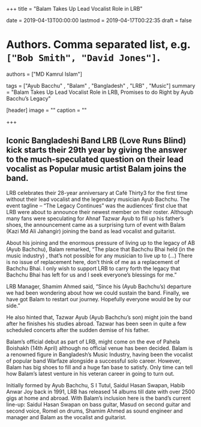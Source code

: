 +++
title = "Balam Takes Up Lead Vocalist Role in LRB"

date = 2019-04-13T00:00:00
lastmod = 2019-04-17T00:22:35
draft = false

# Authors. Comma separated list, e.g. `["Bob Smith", "David Jones"]`.
authors = ["MD Kamrul Islam"]

tags = ["Ayub Bacchu" , "Balam" , "Bangladesh" , "LRB" , "Music"]
summary = "Balam Takes Up Lead Vocalist Role in LRB, Promises to do Right by Ayub Bacchu’s Legacy"

[header]
image = ""
caption = ""

+++

## Iconic Bangladeshi Band LRB (Love Runs Blind) kick starts their 29th year by giving the answer to the much-speculated question on their lead vocalist as Popular music artist Balam joins the band.

LRB celebrates their 28-year anniversary at Café Thirty3 for the first time without their lead vocalist and the legendary musician Ayub Bachchu. The event tagline – “The Legacy Continues” was the audiences’ first clue that LRB were about to announce their newest member on their roster. Although many fans were speculating for Ahnaf Tazwar Ayub to fill up his father’s shoes, the announcement came as a surprising turn of event with Balam (Kazi Md Ali Jahangir) joining the band as lead vocalist and guitarist.

About his joining and the enormous pressure of living up to the legacy of AB (Ayub Bachchu), Balam remarked, “The place that Bachchu Bhai held (in the music industry) , that’s not possible for any musician to live up to (…) There is no issue of replacement here, don’t think of me as a replacement of Bachchu Bhai. I only wish to support LRB to carry forth the legacy that Bachchu Bhai has left for us and I seek everyone’s blessings for me.”

LRB Manager, Shamim Ahmed said, “Since his (Ayub Bachchu’s) departure we had been wondering about how we could sustain the band. Finally, we have got Balam to restart our journey. Hopefully everyone would be by our side.”

He also hinted that, Tazwar Ayub (Ayub Bachchu’s son) might join the band after he finishes his studies abroad. Tazwar has been seen in quite a few scheduled concerts after the sudden demise of his father.

Balam’s official debut as part of LRB, might come on the eve of Pahela Boishakh (14th April) although no official venue has been decided. Balam is a renowned figure in Bangladesh’s Music Industry, having been the vocalist of popular band Warfaze alongside a successful solo career. However, Balam has big shoes to fill and a huge fan base to satisfy. Only time can tell how Balam’s latest venture in his veteran career in going to turn out.

Initially formed by Ayub Bachchu, S I Tutul, Saidul Hasan Swapan, Habib Anwar Joy back in 1991, LRB has released 14 albums till date with over 2500 gigs at home and abroad. With Balam’s inclusion here is the band’s current line-up: Saidul Hasan Swapan on bass guitar, Masud on second guitar and second voice, Romel on drums, Shamim Ahmed as sound engineer and manager and Balam as the vocalist and guitarist.
